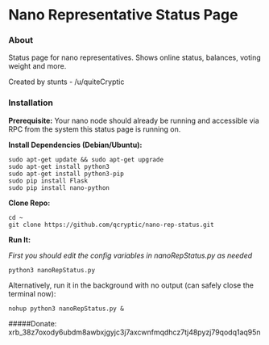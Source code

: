 # Nano Representative Status Page

### About
Status page for nano representatives. Shows online status, balances, voting weight and more.

Created by stunts - /u/quiteCryptic 

### Installation 

**Prerequisite:** Your nano node should already be running and accessible via RPC from the system this status page is running on.

**Install Dependencies (Debian/Ubuntu):**
```
sudo apt-get update && sudo apt-get upgrade
sudo apt-get install python3
sudo apt-get install python3-pip
sudo pip install Flask
sudo pip install nano-python
```

**Clone Repo:**
```
cd ~
git clone https://github.com/qcryptic/nano-rep-status.git
```

**Run It:**

*First you should edit the config variables in nanoRepStatus.py as needed*
```
python3 nanoRepStatus.py
```

Alternatively, run it in the background with no output (can safely close the terminal now):
```
nohup python3 nanoRepStatus.py &
```

#####Donate: xrb_38z7oxody6ubdm8awbxjgyjc3j7axcwnfmqdhcz7tj48pyzj79qodq1aq95n